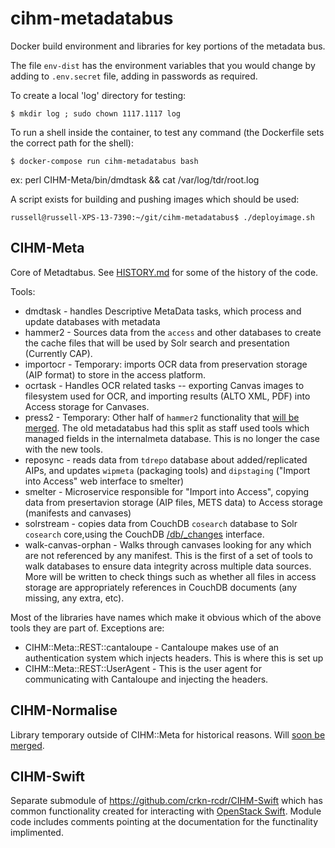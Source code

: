 # cihm-metadatabus

Docker build environment and libraries for key portions of the metadata bus.

The file `env-dist` has the environment variables that you would change by adding to `.env.secret` file, adding in passwords as required.


To create a local 'log' directory for testing:

```
$ mkdir log ; sudo chown 1117.1117 log
```

To run a shell inside the container, to test any command (the Dockerfile sets the correct path for the shell):

```
$ docker-compose run cihm-metadatabus bash
```
ex:
perl CIHM-Meta/bin/dmdtask && cat /var/log/tdr/root.log

A script exists for building and pushing images which should be used:

```
russell@russell-XPS-13-7390:~/git/cihm-metadatabus$ ./deployimage.sh 
```



## CIHM-Meta

Core of Metadtabus. See [HISTORY.md](CIHM-Meta/HISTORY.md) for some of the history of the code.

Tools:

* dmdtask - handles Descriptive MetaData tasks, which process and update databases with metadata
* hammer2 - Sources data from the `access` and other databases to create the cache files that will be used by Solr search and presentation (Currently CAP).
* importocr - Temporary: imports OCR data from preservation storage (AIP format) to store in the access platform.
* ocrtask - Handles OCR related tasks -- exporting Canvas images to filesystem used for OCR, and importing results (ALTO XML, PDF) into Access storage for Canvases.
* press2 - Temporary: Other half of `hammer2` functionality that [will be merged](https://github.com/crkn-rcdr/cihm-metadatabus/issues/23). The old metadatabus had this split as staff used tools which managed fields in the internalmeta database. This is no longer the case with the new tools.
* reposync - reads data from `tdrepo` database about added/replicated AIPs, and updates `wipmeta` (packaging tools) and `dipstaging` ("Import into Access" web interface to smelter)
* smelter - Microservice responsible for "Import into Access", copying data from presertavion storage (AIP files, METS data) to Access storage (manifests and canvases)
* solrstream - copies data from CouchDB `cosearch` database to Solr `cosearch` core,using the CouchDB [/db/_changes](https://docs.couchdb.org/en/latest/api/database/changes.html) interface.
* walk-canvas-orphan - Walks through canvases looking for any which are not referenced by any manifest. This is the first of a set of tools to walk databases to ensure data integrity across multiple data sources.  More will be written to check things such as whether all files in access storage are appropriately references in CouchDB documents (any missing, any extra, etc).

Most of the libraries have names which make it obvious which of the above tools they are part of. Exceptions are:

* CIHM::Meta::REST::cantaloupe  -  Cantaloupe makes use of an authentication system which injects headers. This is where this is set up
* CIHM::Meta::REST::UserAgent - This is the user agent for communicating with Cantaloupe and injecting the headers.


## CIHM-Normalise

Library temporary outside of CIHM::Meta for historical reasons.  Will [soon be merged](https://github.com/crkn-rcdr/cihm-metadatabus/issues/19).

## CIHM-Swift

Separate submodule of https://github.com/crkn-rcdr/CIHM-Swift which has common functionality created for interacting with [OpenStack Swift](https://docs.openstack.org/swift/latest/). Module code includes comments pointing at the documentation for the functinality implimented.

